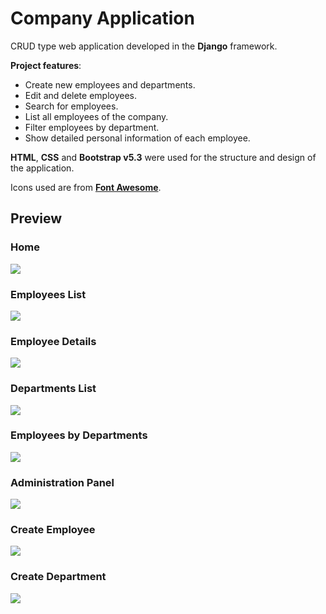 # Company Application

CRUD type web application developed in the **Django** framework.

**Project features**:

- Create new employees and departments.
- Edit and delete employees.
- Search for employees.
- List all employees of the company.
- Filter employees by department.
- Show detailed personal information of each employee.

**HTML**, **CSS** and **Bootstrap v5.3** were used for the structure and design of the application.

Icons used are from **[Font Awesome](https://fontawesome.com/)**.

## Preview

### Home
![](https://i.imgur.com/WE3wZrE.png)

### Employees List

![](https://i.imgur.com/o40tS1o.png)

### Employee Details

![](https://i.imgur.com/c2K6kof.png)

### Departments List

![](https://i.imgur.com/d7q66NQ.png)

### Employees by Departments

![](https://i.imgur.com/HYjfnFY.png)

### Administration Panel

![](https://i.imgur.com/R6XQbjs.png)

### Create Employee

![](https://i.imgur.com/LkUE1oB.png)

### Create Department

![](https://i.imgur.com/wm2CXYm.png)
